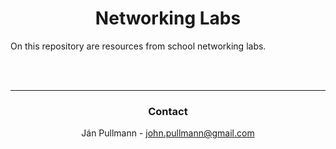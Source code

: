 <a name="readme-top"></a>


<div align = center>

# Networking Labs


</div>

<!-- CONTENT -->
On this repository are resources from school networking labs.

<!-- CONTACT -->
<br><br>
<div align = center>

---

### **Contact**

Ján Pullmann - john.pullmann@gmail.com
</div>

<!-- LINKS -->
